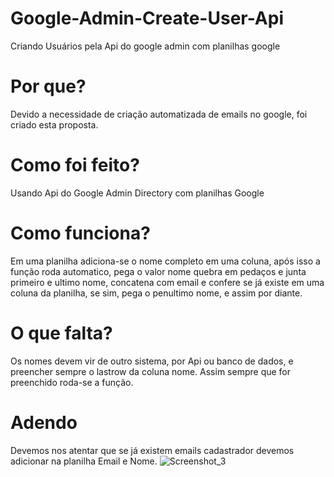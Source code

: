 # Google-Admin-Create-User-Api
Criando Usuários pela Api do google admin com planilhas google
# Por que?
Devido a necessidade de criação automatizada de emails no google, foi criado esta proposta.
# Como foi feito?
Usando Api do Google Admin Directory com planilhas Google
# Como funciona?
Em uma planilha adiciona-se o nome completo em uma coluna, após isso a função roda automatico, pega o valor nome quebra em pedaços e junta primeiro e ultimo nome, concatena com email e confere se já existe em uma coluna da planilha, se sim, pega o penultimo nome, e assim por diante.
# O que falta?
Os nomes devem vir de outro sistema, por Api ou banco de dados, e preencher sempre o lastrow da coluna nome. Assim sempre que for preenchido roda-se a função.
# Adendo
Devemos nos atentar que se já existem emails cadastrador devemos adicionar na planilha Email e Nome.
![Screenshot_3](https://user-images.githubusercontent.com/97992826/218317004-dd06140e-b9bd-4c7b-a2a3-19d68031937b.png)
